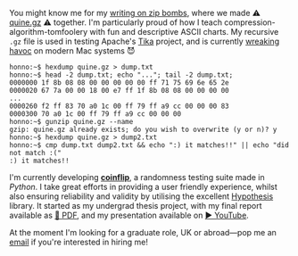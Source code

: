 You might know me for my [writing on zip bombs](https://blog.matthewbarber.io/2019/07/22/how-to-make-compressed-file-quines), where we made ⚠ [quine.gz](https://blog.matthewbarber.io/downloads/quine.gz) ⚠ together. I'm particularly proud of how I teach compression-algorithm-tomfoolery with fun and descriptive ASCII charts. My recursive `.gz` file is used in testing Apache's [Tika](https://tika.apache.org/) project, and is currently [wreaking havoc](https://twitter.com/_tallison/status/1245100964111159298) on modern Mac systems 😈

```console
honno:~$ hexdump quine.gz > dump.txt
honno:~$ head -2 dump.txt; echo "..."; tail -2 dump.txt;
0000000 1f 8b 08 08 00 00 00 00 00 ff 71 75 69 6e 65 2e
0000020 67 7a 00 00 18 00 e7 ff 1f 8b 08 08 00 00 00 00
...
0000260 f2 ff 83 70 a0 1c 00 ff 79 ff a9 cc 00 00 00 83
0000300 70 a0 1c 00 ff 79 ff a9 cc 00 00 00
honno:~$ gunzip quine.gz --name
gzip: quine.gz already exists; do you wish to overwrite (y or n)? y
honno:~$ hexdump quine.gz > dump2.txt
honno:~$ cmp dump.txt dump2.txt && echo ":) it matches!!" || echo "did not match :("
:) it matches!!
```

I'm currently developing [**coinflip**](https://github.com/Honno/coinflip), a randomness testing suite made in *Python*. I take great efforts in providing a user friendly experience, whilst also ensuring reliability and validity by utilising the excellent [Hypothesis](https://github.com/HypothesisWorks/hypothesis) library. It started as my undergrad thesis project, with my final report available as [📜 PDF](https://raw.githubusercontent.com/Honno/coinflip/report/report.pdf), and my presentation available on [▶ YouTube](https://www.youtube.com/watch?v=0xrWG3Ki9Z8).

At the moment I'm looking for a graduate role, UK or abroad—pop me an [email](mailto:quitesimplymatt@gmail.com) if you're interested in hiring me!
